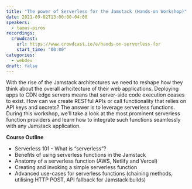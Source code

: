```yaml
---
title: "The power of Serverless for the Jamstack (Hands-on Workshop)"
date: 2021-09-02T13:00:00-04:00
speakers:
  - tamas-piros
recordings:
  crowdcast:
    url: https://www.crowdcast.io/e/hands-on-serverless-for
    start_time: "00:00"
categories:
  - webdev
draft: false
---
```


With the rise of the Jamstack architectures we need to reshape how they think about the overall arhcitecture of their web applications. Deploying apps to CDN edge servers means that server-side code execution ceases to exist. How can we create RESTful APIs or call functionality that relies on API keys and secrets? The answer is to leverage serverless functions. During this workshop, we’ll take a look at the most prominent serverless function providers and learn how to integrate such functions seamlessly with any Jamstack application.

**Course Outline**

- Serverless 101 - What is “serverless”?
- Benefits of using serverless functions in the Jamstack
- Anatomy of a serverless function (AWS, Netlify and Vercel)
- Creating and invoking a simple serverless function
- Advanced use-cases for serverless functions (chaining methods, utilising HTTP POST, API fallback for Jamstack builds)
